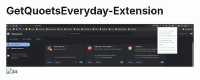 # GetQuoetsEveryday-Extension
![ss](https://github.com/Pinky057/GetQuoetsEveryday-Extension/blob/main/Screenshot%202023-10-18%20014412.png)
![ss](https://i.ytimg.com/vi/SSWrvKw8-BY/maxresdefault.jpg)
